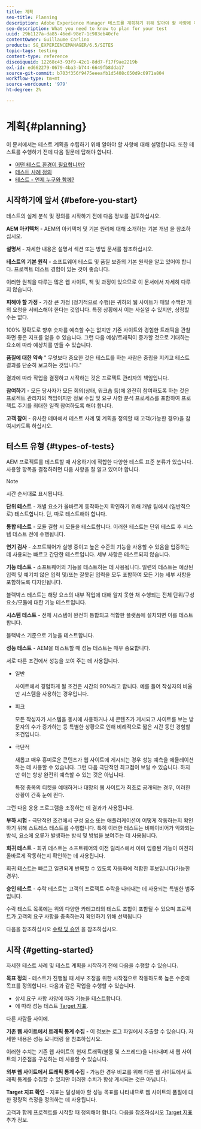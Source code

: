 ```yaml
---
title: 계획
seo-title: Planning
description: Adobe Experience Manager 테스트를 계획하기 위해 알아야 할 사항에 대해 알아봅니다.
seo-description: What you need to know to plan for your test
uuid: 29b1127a-da85-46ed-98e7-1c983eb40cfe
contentOwner: Guillaume Carlino
products: SG_EXPERIENCEMANAGER/6.5/SITES
topic-tags: testing
content-type: reference
discoiquuid: 12268c43-93f9-42c1-8dd7-f17f9ae2219b
exl-id: ed662279-0679-4ba3-b744-6649fb8dda17
source-git-commit: b703f356f9475eeeafb1d5408c650d9c6971a804
workflow-type: tm+mt
source-wordcount: '979'
ht-degree: 2%

---
```


# 계획{#planning}

이 문서에서는 테스트 계획을 수립하기 위해 알아야 할 사항에 대해 설명합니다. 또한 테스트를 수행하기 전에 다음 질문에 답해야 합니다.

* [어떤 테스트 환경이 필요합니까?](/help/sites-developing/test-environments.md)
* [테스트 사례 정의](/help/sites-developing/test-cases.md)
* [테스트 - 언제 누구와 함께?](/help/sites-developing/when-who.md)

## 시작하기에 앞서 {#before-you-start}

테스트의 실제 분석 및 정의를 시작하기 전에 다음 정보를 검토하십시오.

**AEM 아키텍처** - AEM의 아키텍처 및 기본 원리에 대해 소개하는 기본 개념 을 참조하십시오.

**설명서** - 자세한 내용은 설명서 섹션 또는 방법 문서를 참조하십시오.

**테스트의 기본 원칙** - 소프트웨어 테스트 및 품질 보증의 기본 원칙을 알고 있어야 합니다. 프로젝트 테스트 경험이 있는 것이 좋습니다.

이러한 원칙을 다루는 많은 웹 사이트, 책 및 과정이 있으므로 이 문서에서 자세히 다루지 않습니다.

**피해야 할 가정** - 가장 큰 가정 (정기적으로 수행)은 귀하의 웹 사이트가 매일 수백만 개의 요청을 서비스해야 한다는 것입니다. 특정 상황에서 이는 사실일 수 있지만, 상정할 수는 없다.

100% 정확도로 향후 숫자를 예측할 수는 없지만 기존 사이트와 경험한 트래픽을 관찰하면 좋은 지표를 얻을 수 있습니다. 그런 다음 예상/트래픽이 증가할 것으로 기대하는 요소에 따라 예상치를 만들 수 있습니다.

**품질에 대한 약속** &quot; 무엇보다 중요한 것은 테스트를 하는 사람은 중립을 지키고 테스트 결과를 단순히 보고하는 것입니다.&quot;

결과에 따라 작업을 결정하고 시작하는 것은 프로젝트 관리자의 책임입니다.

**참여하기** - 모든 당사자가 모든 회의(상태, 워크숍 등)에 완전히 참여하도록 하는 것은 프로젝트 관리자의 책임이지만 정보 수집 및 요구 사항 분석 프로세스를 포함하여 프로젝트 주기를 최대한 일찍 참여하도록 해야 합니다.

**고객 참여** - 유사한 테마에서 테스트 사례 및 계획을 정의할 때 고객(가능한 경우)을 참여시키도록 하십시오.

## 테스트 유형 {#types-of-tests}

AEM 프로젝트를 테스트할 때 사용하기에 적합한 다양한 테스트 표준 분류가 있습니다. 사용할 항목을 결정하려면 다음 사항을 잘 알고 있어야 합니다.

>[!NOTE]
>
>시간 순서대로 표시됩니다.

**단위 테스트** - 개별 요소가 올바르게 동작하는지 확인하기 위해 개발 팀에서 (일반적으로) 테스트합니다. 단, 따로 테스트해야 합니다.

**통합 테스트** - 모듈 결합 시 모듈을 테스트합니다. 이러한 테스트는 단위 테스트 후 시스템 테스트 전에 수행됩니다.

**연기 검사** - 소프트웨어가 실행 중이고 높은 수준의 기능을 사용할 수 있음을 입증하는 데 사용되는 빠르고 간단한 테스트입니다. 세부 사항은 테스트되지 않습니다.

**기능 테스트** - 소프트웨어의 기능을 테스트하는 데 사용됩니다. 일련의 테스트는 예상된 입력 및 예기치 않은 입력 및/또는 잘못된 입력을 모두 포함하여 모든 기능 세부 사항을 포함하도록 디자인됩니다.

블랙박스 테스트는 해당 요소의 내부 작업에 대해 알지 못한 채 수행되는 전체 단위/구성 요소/모듈에 대한 기능 테스트입니다.

**시스템 테스트** - 전체 시스템이 완전히 통합되고 적합한 플랫폼에 설치되면 이를 테스트합니다.

블랙박스 기준으로 기능을 테스트합니다.

**성능 테스트** - AEM을 테스트할 때 성능 테스트는 매우 중요합니다.

서로 다른 조건에서 성능을 보여 주는 데 사용됩니다.

* 일반

  사이트에서 경험하게 될 조건은 시간의 90%라고 합니다. 예를 들어 작성자의 비율만 시스템을 사용하는 경우입니다.

* 피크

  모든 작성자가 시스템을 동시에 사용하거나 새 콘텐츠가 게시되고 사이트를 보는 방문자의 수가 증가하는 등 특별한 상황으로 인해 비례적으로 짧은 시간 동안 경험할 조건입니다.

* 극단적

  새롭고 매우 흥미로운 콘텐츠가 웹 사이트에 게시되는 경우 성능 예측을 에뮬레이션하는 데 사용할 수 있습니다. 그런 다음 극단적인 최고점이 보일 수 있습니다. 하지만 이는 항상 완전히 예측할 수 있는 것은 아닙니다.

  특정 종목의 티켓을 예매하거나 대망의 웹 사이트가 최초로 공개되는 경우, 이러한 상황이 간혹 눈에 띈다.

그런 다음 응용 프로그램을 조정하는 데 결과가 사용됩니다.

**부하 시험** - 극단적인 조건에서 구성 요소 또는 애플리케이션이 어떻게 작동하는지 확인하기 위해 스트레스 테스트를 수행합니다. 특히 이러한 테스트는 비헤이비어가 악화되는 방식, 요소에 오류가 발생하는 방식 및 방법을 보여주는 데 사용됩니다.

**회귀 테스트** - 회귀 테스트는 소프트웨어의 이전 릴리스에서 이미 입증된 기능이 여전히 올바르게 작동하는지 확인하는 데 사용됩니다.

회귀 테스트는 빠르고 일관되게 반복할 수 있도록 자동화에 적합한 후보입니다(가능한 경우).

**승인 테스트** - 수락 테스트는 고객의 프로젝트 수락을 나타내는 데 사용되는 특별한 범주입니다.

수락 테스트 목록에는 위의 다양한 카테고리의 테스트 조합이 포함될 수 있으며 프로젝트가 고객의 요구 사항을 충족하는지 확인하기 위해 선택됩니다

다음을 참조하십시오 [수락 및 승인](/help/sites-developing/acceptance-signoff.md) 을 참조하십시오.

## 시작 {#getting-started}

자세한 테스트 사례 및 테스트 계획을 시작하기 전에 다음을 수행할 수 있습니다.

**목표 정의** - 테스트가 진행될 때 세부 조정을 위한 시작점으로 작동하도록 높은 수준의 목표를 정의합니다. 다음과 같은 작업을 수행할 수 있습니다.

* 상세 요구 사항 사양에 따라 기능을 테스트합니다.
* 에 따라 성능 테스트 [Target 지표](/help/managing/best-practices-further-reference.md#key-performance-indicators-and-target-metrics).

다른 사람들 사이에.

**기존 웹 사이트에서 트래픽 통계 수집** - 이 정보는 로그 파일에서 추출할 수 있습니다. 자세한 내용은 성능 모니터링 을 참조하십시오.

이러한 수치는 기존 웹 사이트의 현재 트래픽(볼륨 및 스프레드)을 나타내며 새 웹 사이트의 기준점을 구성하는 데 사용할 수 있습니다.

**외부 웹 사이트에서 트래픽 통계 수집** - 가능한 경우 비교를 위해 다른 웹 사이트에서 트래픽 통계를 수집할 수 있지만 이러한 수치가 항상 게시되는 것은 아닙니다.

**Target 지표 확인** - 지표는 달성해야 할 성능 목표를 나타내므로 웹 사이트의 품질에 대한 정량적 측정을 정의하는 데 사용됩니다.

고객과 함께 프로젝트를 시작할 때 정의해야 합니다. 다음을 참조하십시오 [Target 지표](/help/sites-developing/planning.md) 추가 정보.

